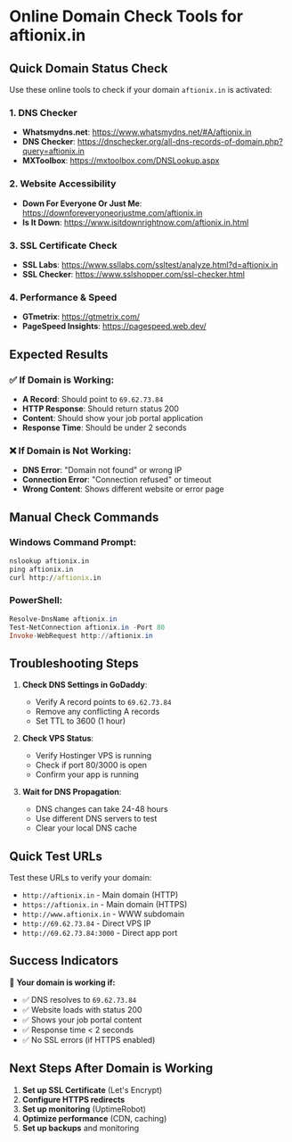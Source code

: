 # Online Domain Check Tools for aftionix.in

## Quick Domain Status Check

Use these online tools to check if your domain `aftionix.in` is activated:

### 1. DNS Checker
- **Whatsmydns.net**: https://www.whatsmydns.net/#A/aftionix.in
- **DNS Checker**: https://dnschecker.org/all-dns-records-of-domain.php?query=aftionix.in
- **MXToolbox**: https://mxtoolbox.com/DNSLookup.aspx

### 2. Website Accessibility
- **Down For Everyone Or Just Me**: https://downforeveryoneorjustme.com/aftionix.in
- **Is It Down**: https://www.isitdownrightnow.com/aftionix.in.html

### 3. SSL Certificate Check
- **SSL Labs**: https://www.ssllabs.com/ssltest/analyze.html?d=aftionix.in
- **SSL Checker**: https://www.sslshopper.com/ssl-checker.html

### 4. Performance & Speed
- **GTmetrix**: https://gtmetrix.com/
- **PageSpeed Insights**: https://pagespeed.web.dev/

## Expected Results

### ✅ If Domain is Working:
- **A Record**: Should point to `69.62.73.84`
- **HTTP Response**: Should return status 200
- **Content**: Should show your job portal application
- **Response Time**: Should be under 2 seconds

### ❌ If Domain is Not Working:
- **DNS Error**: "Domain not found" or wrong IP
- **Connection Error**: "Connection refused" or timeout
- **Wrong Content**: Shows different website or error page

## Manual Check Commands

### Windows Command Prompt:
```cmd
nslookup aftionix.in
ping aftionix.in
curl http://aftionix.in
```

### PowerShell:
```powershell
Resolve-DnsName aftionix.in
Test-NetConnection aftionix.in -Port 80
Invoke-WebRequest http://aftionix.in
```

## Troubleshooting Steps

1. **Check DNS Settings in GoDaddy**:
   - Verify A record points to `69.62.73.84`
   - Remove any conflicting A records
   - Set TTL to 3600 (1 hour)

2. **Check VPS Status**:
   - Verify Hostinger VPS is running
   - Check if port 80/3000 is open
   - Confirm your app is running

3. **Wait for DNS Propagation**:
   - DNS changes can take 24-48 hours
   - Use different DNS servers to test
   - Clear your local DNS cache

## Quick Test URLs

Test these URLs to verify your domain:

- `http://aftionix.in` - Main domain (HTTP)
- `https://aftionix.in` - Main domain (HTTPS)
- `http://www.aftionix.in` - WWW subdomain
- `http://69.62.73.84` - Direct VPS IP
- `http://69.62.73.84:3000` - Direct app port

## Success Indicators

🎉 **Your domain is working if:**
- ✅ DNS resolves to `69.62.73.84`
- ✅ Website loads with status 200
- ✅ Shows your job portal content
- ✅ Response time < 2 seconds
- ✅ No SSL errors (if HTTPS enabled)

## Next Steps After Domain is Working

1. **Set up SSL Certificate** (Let's Encrypt)
2. **Configure HTTPS redirects**
3. **Set up monitoring** (UptimeRobot)
4. **Optimize performance** (CDN, caching)
5. **Set up backups** and monitoring
